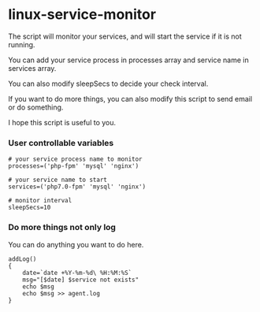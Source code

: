 # linux-service-monitor
The script will monitor your services, and will start the service if it is not running.

You can add your service process in processes array and service name in services array.

You can also modify sleepSecs to decide your check interval.

If you want to do more things, you can also modify this script to send email or do something.

I hope this script is useful to you.


### User controllable variables
```
# your service process name to monitor
processes=('php-fpm' 'mysql' 'nginx')

# your service name to start
services=('php7.0-fpm' 'mysql' 'nginx')

# monitor interval
sleepSecs=10
```


### Do more things not only log
You can do anything you want to do here.
```
addLog()
{
    date=`date +%Y-%m-%d\ %H:%M:%S`
    msg="[$date] $service not exists"
    echo $msg
    echo $msg >> agent.log
}
```
